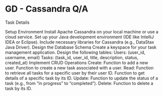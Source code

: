# GD - Cassandra Q/A

Task Details

Setup Environment
Install Apache Cassandra on your local machine or use a cloud service.
Set up your Java development environment (IDE like IntelliJ IDEA or Eclipse).
Include necessary libraries for Cassandra (e.g., DataStax Java Driver).
Design the Database Schema
Create a keyspace for your task management application.
Design the following tables:
Users: (user_id, username, email)
Tasks: (task_id, user_id, title, description, status, created_at)
Implement CRUD Operations
Create:
Function to add a new user.
Function to create a new task associated with a user.
Read:
Function to retrieve all tasks for a specific user by their user ID.
Function to get details of a specific task by its ID.
Update:
Function to update the status of a task (e.g., from “in progress” to “completed”).
Delete:
Function to delete a task by its ID.